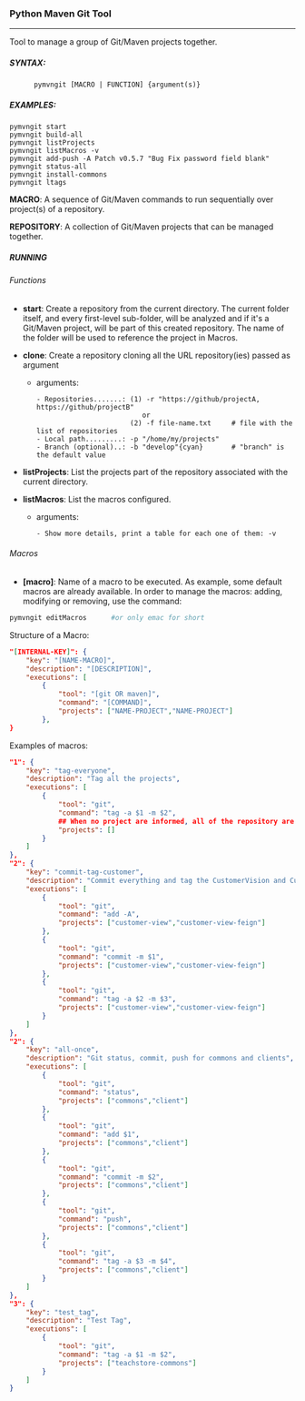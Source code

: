 ### Python Maven Git Tool
---
Tool to manage a group of Git/Maven projects together.

##### SYNTAX:
          pymvngit [MACRO | FUNCTION] {argument(s)}
##### EXAMPLES:
    pymvngit start
    pymvngit build-all
    pymvngit listProjects
    pymvngit listMacros -v
    pymvngit add-push -A Patch v0.5.7 "Bug Fix password field blank"
    pymvngit status-all
    pymvngit install-commons
    pymvngit ltags

**MACRO**: 
A sequence of Git/Maven commands to run sequentially over project(s) of a repository.  

**REPOSITORY**:
A collection of Git/Maven projects that can be managed together.

##### RUNNING
###### Functions
- **start**: Create a repository from the current directory. The current folder itself, and every first-level sub-folder, will be analyzed and if it's a Git/Maven project, will be part of this created repository. The name of the folder will be used to reference the project in Macros.
- **clone**: Create a repository cloning all the URL repository(ies) passed as argument
  - arguments:
     ```
     - Repositories.......: (1) -r "https://github/projectA, https://github/projectB"
                               or
                            (2) -f file-name.txt     # file with the list of repositories
     - Local path.........: -p "/home/my/projects"
     - Branch (optional)..: -b "develop"{cyan}       # "branch" is the default value
     ```
- **listProjects**: List the projects part of the repository associated with the current directory.

- **listMacros**: List the macros configured. 
  - arguments:
     ```
     - Show more details, print a table for each one of them: -v
     ```
###### Macros     
- **[macro]**: Name of a macro to be executed.
As example, some default macros are already available. In order to manage the macros: adding, modifying or removing, use the command:
```bash
pymvngit editMacros      #or only emac for short
```
Structure of a Macro:
```json
"[INTERNAL-KEY]": {
    "key": "[NAME-MACRO]",
    "description": "[DESCRIPTION]",
    "executions": [
        {
            "tool": "[git OR maven]",
            "command": "[COMMAND]",
            "projects": ["NAME-PROJECT","NAME-PROJECT"]
        },
}
```
Examples of macros:
```json
"1": {
    "key": "tag-everyone",
    "description": "Tag all the projects",
    "executions": [
        {
            "tool": "git",
            "command": "tag -a $1 -m $2",
            ## When no project are informed, all of the repository are used
            "projects": []               
        }
    ]
},
"2": {
    "key": "commit-tag-customer",
    "description": "Commit everything and tag the CustomerVision and CustomerVisionFeign project",
    "executions": [
        {
            "tool": "git",
            "command": "add -A",
            "projects": ["customer-view","customer-view-feign"]               
        },
        {
            "tool": "git",
            "command": "commit -m $1",
            "projects": ["customer-view","customer-view-feign"]               
        },
        {
            "tool": "git",
            "command": "tag -a $2 -m $3",
            "projects": ["customer-view","customer-view-feign"]               
        }
    ]
},
"2": {
    "key": "all-once",
    "description": "Git status, commit, push for commons and clients",
    "executions": [
        {
            "tool": "git",
            "command": "status",
            "projects": ["commons","client"]
        },
        {
            "tool": "git",
            "command": "add $1",
            "projects": ["commons","client"]
        },
        {
            "tool": "git",
            "command": "commit -m $2",
            "projects": ["commons","client"]
        },
        {
            "tool": "git",
            "command": "push",
            "projects": ["commons","client"]
        },
        {
            "tool": "git",
            "command": "tag -a $3 -m $4",
            "projects": ["commons","client"]
        }
    ]
},
"3": {
    "key": "test_tag",
    "description": "Test Tag",
    "executions": [
        {
            "tool": "git",
            "command": "tag -a $1 -m $2",
            "projects": ["teachstore-commons"]
        }
    ]
}
```




